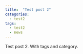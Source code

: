 ```yaml
---
title: 	"Test post 2"
categories:
  - test2
tags:
  - test2
  - news
---
```


Test post 2. With tags and category.
